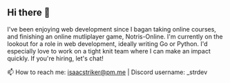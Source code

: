 ## Hi there 👋

I've been enjoying web development since I bagan taking online courses, and finishing an online mutliplayer game, Notris-Online. I'm currently on the lookout for a role in web development, ideally writing Go or Python. I'd especially love to work on a tight knit team where I can make an impact quickly. If you're hiring, let's chat!

📫 How to reach me: isaacstriker@pm.me | Discord username: _strdev
<!--
**isaacjstriker/isaacjstriker** is a ✨ _special_ ✨ repository because its `README.md` (this file) appears on your GitHub profile.

Here are some ideas to get you started:

- 🔭 I’m currently working on ...
- 🌱 I’m currently learning ...
- 👯 I’m looking to collaborate on ...
- 🤔 I’m looking for help with ...
- 💬 Ask me about ...
- 📫 How to reach me: ...
- 😄 Pronouns: ...
- ⚡ Fun fact: ...
-->
